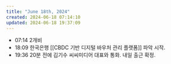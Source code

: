 ```yaml
---
title: "June 18th, 2024"
created: 2024-06-18 07:14:10
updated: 2024-06-18 19:37:09
---
```

  * 07:14 2개비
  * 18:09 한국은행 [[CBDC 기반 디지털 바우처 관리 플랫폼]] 파악 시작.
  * 19:36 20분 전에 김기수 씨씨미디어 대표와 통화. 내일 출근 확정.